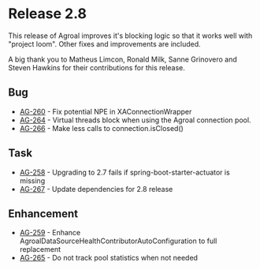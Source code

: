 # Release 2.8

This release of Agroal improves it's blocking logic so that it works well with "project loom". Other fixes and improvements are included.

A big thank you to Matheus Limcon, Ronald Milk, Sanne Grinovero and Steven Hawkins for their contributions for this release.

## Bug
* [AG-260](https://issues.jboss.org/browse/AG-260) - Fix potential NPE in XAConnectionWrapper
* [AG-264](https://issues.jboss.org/browse/AG-264) - Virtual threads block when using the Agroal connection pool.
* [AG-266](https://issues.jboss.org/browse/AG-266) - Make less calls to connection.isClosed()

## Task
* [AG-258](https://issues.jboss.org/browse/AG-258) - Upgrading to 2.7 fails if spring-boot-starter-actuator is missing
* [AG-267](https://issues.jboss.org/browse/AG-267) - Update dependencies for 2.8 release

## Enhancement
* [AG-259](https://issues.jboss.org/browse/AG-259) - Enhance AgroalDataSourceHealthContributorAutoConfiguration to full replacement
* [AG-265](https://issues.jboss.org/browse/AG-265) - Do not track pool statistics when not needed
